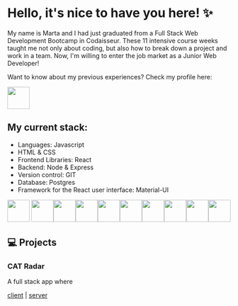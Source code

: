 # Hello, it's nice to have you here! ✨

My name is Marta and I had just graduated from a Full Stack Web Development Bootcamp in Codaisseur. These 11 intensive course weeks taught me not only about coding, but also how to break down a project and work in a team. Now, I'm willing to enter the job market as a Junior Web Developer!
 
Want to know about my previous experiences? 
Check my profile here: 

<a href="https://www.linkedin.com/in/martapanasiuk/"> <img src="https://pnggrid.com/wp-content/uploads/2021/05/Linkedin-logo-Transparent-Image-1024x1024.png" width="50"/></a>

## My current stack:
- Languages: Javascript
- HTML & CSS
- Frontend Libraries: React
- Backend: Node & Express
- Version control: GIT
- Database: Postgres
- Framework for the React user interface: Material-UI


<img src="https://user-images.githubusercontent.com/93147753/173065594-a151f35c-f9a6-4579-80a1-25d0a331c78c.png" width="50"/> <img src="https://user-images.githubusercontent.com/93147753/173063413-679e23fb-5f47-4425-ad69-bc4d8a61aac9.png" width="50"/><img src="https://user-images.githubusercontent.com/93147753/173060618-5590df9a-54e1-4f72-b1c0-aa04c18035d4.png" width="50"/><img src="https://user-images.githubusercontent.com/93147753/173066773-3aa2b585-d465-4c69-8a41-436a7a4b717d.png" width="50"/><img src="https://user-images.githubusercontent.com/93147753/173066854-0d92284f-ae1f-4d3a-a5a6-5576feb27d7b.png" width="50"/><img src="https://user-images.githubusercontent.com/93147753/173067181-8b2fa791-4ad8-41a8-af01-d73669f46dd9.png" width="50"/><img src="https://user-images.githubusercontent.com/93147753/173074143-4313fa26-aa20-454b-97c8-4e17fdc76500.png" width="50"/><img src="https://user-images.githubusercontent.com/93147753/173067321-f02c438e-327f-4c34-bd9e-faf9a99f3a8a.png" width="50"/><img src="https://user-images.githubusercontent.com/93147753/173069096-0338e01d-f49e-4f2e-8ec9-6bb001f0176a.png" width="50"/><img src="https://user-images.githubusercontent.com/93147753/173071740-ac81eff2-b1bf-4698-a7ae-99cf3263cead.png" width="50"/>

## 💻 Projects

### CAT Radar
A full stack app where 

<a href="https://github.com/MartaPanasyuk/Cats-in-Amsterdam_Front-End">client</a> | <a href="https://github.com/MartaPanasyuk/Cats-in-Amsterdam_Back-End">server</a>

<!--
**MartaPanasyuk/MartaPanasyuk** is a ✨ _special_ ✨ repository because its `README.md` (this file) appears on your GitHub profile.

Here are some ideas to get you started:

- 🔭 I’m currently working on ...
- 🌱 I’m currently learning ...
- 👯 I’m looking to collaborate on ...
- 🤔 I’m looking for help with ...
- 💬 Ask me about ...
- 📫 How to reach me: ...
- 😄 Pronouns: ...
- ⚡ Fun fact: ...
-->

